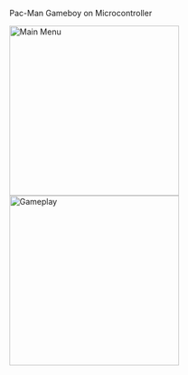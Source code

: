 Pac-Man Gameboy on Microcontroller  

<img src="https://github.com/achen632/pac-man/blob/master/resources/images/IMG_3590.jpg" alt="Main Menu" width="300">
<img src="https://github.com/achen632/pac-man/blob/master/resources/images/RIGX2368.jpg" alt="Gameplay" width="300">
